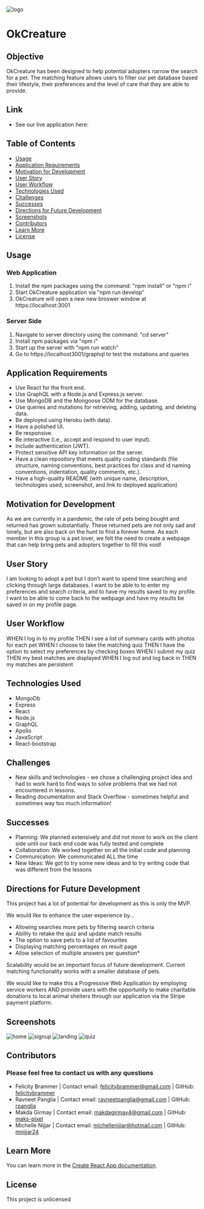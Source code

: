 ![logo](/client/src/assets/images/clear8.jpg) 

# OkCreature

## Objective

OkCreature has been designed to help potential adopters narrow the search for a pet. The matching feature allows users to filter our pet database based their lifestyle, their preferences and the level of care that they are able to provide. 

## Link

- See our live application here: 

## Table of Contents
- [Usage](#usage)
- [Application Requirements](#application-requirements)
- [Motivation for Development](#motivation-for-development)
- [User Story](#user-story)
- [User Workflow](#user-workflow)
- [Technologies Used](#technologies-used)
- [Challenges](#challenges)
- [Successes](#successes)
- [Directions for Future Development](#directions-for-future-development)
- [Screenshots](#screenshots)
- [Contributors](#contributors)
- [Learn More](#learn-more)
- [License](#license)

## Usage
### Web Application
1. Install the npm packages using the command: "npm install" or "npm i"
2. Start OkCreature application via "npm run develop"
3. OkCreature will open a new new broswer window at https://localhost:3001

### Server Side
1. Navigate to server directory using the command: "cd server"
2. Install npm packages via "npm i"
3. Start up the server with "npm run watch"
4. Go to https://localhost3001/graphql to test the mutations and queries

## Application Requirements

- Use React for the front end.
- Use GraphQL with a Node.js and Express.js server.
- Use MongoDB and the Mongoose ODM for the database.
- Use queries and mutations for retrieving, adding, updating, and deleting data.
- Be deployed using Heroku (with data).
- Have a polished UI.
- Be responsive.
- Be interactive (i.e., accept and respond to user input).
- Include authentication (JWT).
- Protect sensitive API key information on the server.
- Have a clean repository that meets quality coding standards (file structure, naming conventions, best practices for class and id naming conventions, indentation, quality comments, etc.).
- Have a high-quality README (with unique name, description, technologies used, screenshot, and link to deployed application)

## Motivation for Development

As we are currently in a pandemic, the rate of pets being bought and returned has grown substantially. These returned pets are not only sad and lonely, but are also back on the hunt to find a forever home. As each member in this group is a pet lover, we felt the need to create a webpage that can help bring pets and adopters together to fill this void!

## User Story

I am looking to adopt a pet but I don’t want to spend time searching and clicking through large databases. 
I want to be able to to enter my preferences and search criteria, and to have my results saved to my profile.
I want to be able to come back to the webpage and have my results be saved in on my profile page.

## User Workflow

WHEN I log in to my profile
THEN I see a list of summary cards with photos for each pet
WHEN I choose to take the matching quiz
THEN I have the option to select my preferences by checking boxes
WHEN I submit my quiz 
THEN my best matches are displayed
WHEN I log out and log back in
THEN my matches are persistent

## Technologies Used

- MongoDb
- Express
- React
- Node.js
- GraphQL
- Apollo
- JavaScript
- React-bootstrap

## Challenges

- New skills and technologies - we chose a challenging project idea and had to work hard to find ways to solve problems that we had not encountered in lessons.
- Reading documentation and Stack Overflow - sometimes helpful and sometimes way too much information!

## Successes

- Planning: We planned extensively and did not move to work on the client side until our back end code was fully tested and complete
- Collaboration: We worked together on all the initial code and planning
- Communication: We communicated ALL the time
- New Ideas: We got to try some new ideas and to try writing code that was different from the lessons

## Directions for Future Development

This project has a lot of potential for development as this is only the MVP. 

We would like to enhance the user experience by…

* Allowing searches more pets by filtering search criteria
* Ability to retake the quiz and update match results
* The option to save pets to a list of favourites 
* Displaying matching percentages on result page
* Allow selection of multiple answers per question*

Scalability would be an important focus of future development. Current matching functionality works with a smaller database of pets.

We would like to make this a Progressive Web Application by employing service workers AND provide users with the opportunity to make charitable donations to local animal shelters through our application via the Stripe payment platform.


## Screenshots
![home](/client/src/assets/images/home.jpg)
![signup](/client/src/assets/images/signup.jpg)
![landing](/client/src/assets/images/landing.jpg)
![quiz](/client/src/assets/images/quiz.jpg)


## Contributors
### Please feel free to contact us with any questions

* Felicity Brammer | 
  Contact email: felicitybrammer@gmail.com |
  GitHub: [felicitybrammer](https://github.com/felicitybrammer)
* Ravneet Panglia |
  Contact email: ravneetpanglia@gmail.com |
  GitHub: [rpanglia](https://github.com/rpanglia)
* Makda Girmay |
  Contact email: makdagirmay4@gmail.com |
  GitHub: [maks-pixel](https://github.com/maks-pixel)
* Michelle Nijjar |
  Contact email: michellenijjar@hotmail.com |
  GitHub: [mnijjar24](https://github.com/mnijjar24)

## Learn More

You can learn more in the [Create React App documentation](https://facebook.github.io/create-react-app/docs/getting-started).

## License
This project is unlicensed